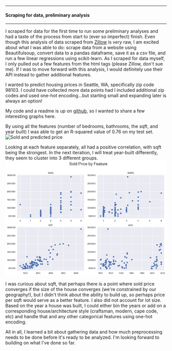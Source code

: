 ---
#### Scraping for data, preliminary analysis  
___

I scraped for data for the first time to run some preliminary analyses and had a taste of the process from start to (ever so imperfect) finish. Even though this analysis of data scraped from [Zillow](https://zillow.com) is _very_ raw, I am excited about what I was able to do: scrape data from a website using Beautifulsoup, convert data to a pandas dataframe, save it as a csv file, and run a few linear regressions using scikit-learn. As I scraped for data myself, I only pulled out a few features from the html tags (please Zillow, don't sue me). If I was to move forward with this analysis, I would definitely use their API instead to gather additional features.

I wanted to predict housing prices in Seattle, WA, specifically zip code 98103. I could have collected more data points had I included additional zip codes and used one-hot encoding...but starting small and expanding later is always an option! 

My code and a readme is up on [github](https://github.com/sfung11/Predicting-Home-Prices.git), so I wanted to share a few interesting graphs here.

By using all the features (number of bedrooms, bathrooms, the sqft, and year built) I was able to get an R-squared value of 0.76 on my test set.
![Sold and predicted price](~/sfung11.github.io/images/PredictActual.png)

Looking at each feature separately, all had a positive correlation, with sqft being the strongest. In the next iteration, I will treat year-built differently, they seem to cluster into 3 different groups.
![Plots of features](ByFeature.png)

 
I was curious about sqft, that perhaps there is a point where sold price converges if the size of the house converges (we're constrained by our geography!), but I didn't think about the ability to build up, so perhaps price per sqft would serve as a better feature. I also did not account for lot size. Based on the year a house was built, I could either bin the years or add on a corresponding house/architecture style (craftsman, modern, cape code, etc) and handle that and any other categorical features using one-hot encoding.

All in all, I learned a bit about gathering data and how much preprocessing needs to be done before it's ready to be analyzed. I'm looking forward to building on what I've done so far.  
